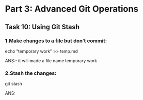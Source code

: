 # Part 3: Advanced Git Operations
## Task 10: Using Git Stash
### 1.Make changes to a file but don’t commit:
echo "temporary work" >> temp.md

ANS:-
it will made a file name temporary work

### 2.Stash the changes:
git stash

ANS: 

